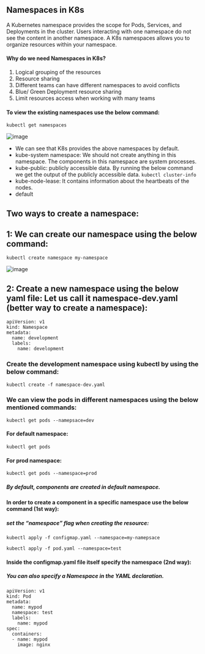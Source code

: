 ## Namespaces in K8s

A Kubernetes namespace provides the scope for Pods, Services, and Deployments in the cluster. Users interacting with one namespace do not see the content in another namespace. A K8s namespaces allows you to organize resources within your namespace.

#### Why do we need Namespaces in K8s?
1. Logical grouping of the resources
2. Resource sharing
3. Different teams can have different namespaces to avoid conflicts
4. Blue/ Green Deployment resource sharing
5. Limit resources access when working with many teams

#### To view the existing namespaces use the below command:
```
kubectl get namespaces
```
![image](https://github.com/itsnehagarg/KubernetesInAction/assets/20385826/61b1c231-9148-4ed8-b55e-33ba60a66e83)

- We can see that K8s provides the above namespaces by default.
- kube-system namespace: We should not create anything in this namespace. The components in this namespace are system processes.
- kube-public: publicly accessible data. By running the below command we get the output of the publicly accessible data.
`` kubectl cluster-info
``
- kube-node-lease: It contains information about the heartbeats of the nodes.
- default

## Two ways to create a namespace:

## 1: We can create our namespace using the below command:

```
kubectl create namespace my-namespace
```

![image](https://github.com/itsnehagarg/KubernetesInAction/assets/20385826/c8dbd406-21e1-4148-a937-8e66752ce0b3)

## 2: Create a new namespace using the below yaml file: Let us call it namespace-dev.yaml (better way to create a namespace):

```
apiVersion: v1
kind: Namespace
metadata:
  name: development
  labels:
    name: development

```
### Create the development namespace using kubectl by using the below command:
```
kubectl create -f namespace-dev.yaml
```

### We can view the pods in different namespaces using the below mentioned commands:

```
kubectl get pods --namepsace=dev
```
#### For default namespace:
```
kubectl get pods
```
#### For prod namespace:
```
kubectl get pods --namespace=prod
```
##### By default, components are created in default namespace.

#### In order to create a component in a specific namespace use the below command (1st way):

##### set the “namespace” flag when creating the resource:
```
kubectl apply -f configmap.yaml --namespace=my-namepsace

kubectl apply -f pod.yaml --namespace=test

```

#### Inside the configmap.yaml file itself specify the namespace (2nd way):

##### You can also specify a Namespace in the YAML declaration.

```
apiVersion: v1
kind: Pod
metadata:
  name: mypod
  namespace: test
  labels:
    name: mypod
spec:
  containers:
  - name: mypod
    image: nginx

```







